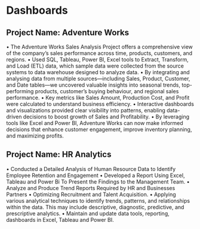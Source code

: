 # Dashboards
## Project Name: Adventure Works

•	The Adventure Works Sales Analysis Project offers a comprehensive view of the company’s sales performance across time, products, customers, and regions. 
•	Used SQL, Tableau, Power BI, Excel tools to Extract, Transform, and Load (ETL) data, which sample data were collected from the source systems to data warehouse designed to analyze data.
•	By integrating and analysing data from multiple sources—including Sales, Product, Customer, and Date tables—we uncovered valuable insights into seasonal trends, top-performing products, customer’s buying behaviour, and regional sales performance.
•	Key metrics like Sales Amount, Production Cost, and Profit were calculated to understand business efficiency.
•	Interactive dashboards and visualizations provided clear visibility into patterns, enabling data-driven decisions to boost growth of Sales and Profitability.
•	By leveraging tools like Excel and Power BI, Adventure Works can now make informed decisions that enhance customer engagement, improve inventory planning, and maximizing profits.

 ## Project Name: HR Analytics

•	Conducted a Detailed Analysis of Human Resource Data to Identify Employee Retention     and Engagement
•	Developed a Report Using Excel, Tableau and Power Bi To Present the Findings to the Management Team.
•	Analyze and Produce Trend Reports Required by HR and Businesses Partners
•	Optimizing Recruitment and Talent Acquisition.
•	Applying various analytical techniques to identify trends, patterns, and relationships within the data. This may include descriptive, diagnostic, predictive, and prescriptive analytics. 
•	Maintain and update data tools, reporting, dashboards in Excel, Tableau and Power BI.
